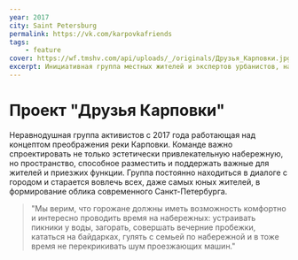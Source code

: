 ```yaml
---
year: 2017
city: Saint Petersburg
permalink: https://vk.com/karpovkafriends
tags:
    - feature
cover: https://wf.tmshv.com/api/uploads/_/originals/Друзья_Карповки.jpg
excerpt: Инициативная группа местных жителей и экспертов урбанистов, нацеленная на развитие общественного пространства вокруг реки Карповки.
---
```


# Проект "Друзья Карповки"

Неравнодушная группа активистов с 2017 года работающая над концептом преображения реки Карповки. Команде важно спроектировать не только эстетически привлекательную набережную, но пространство, способное разместить и поддержать важные для жителей и приезжих функции.
Группа постоянно находиться в диалоге с городом и старается вовлечь всех, даже самых юных жителей, в формирование облика современного Санкт-Петербурга.

> "Мы верим, что горожане должны иметь возможность комфортно и интересно проводить время на набережных: устраивать пикники у воды, загорать, совершать вечерние пробежки, кататься на байдарках, гулять с семьей по набережной и в тоже время не перекрикивать шум проезжающих машин."